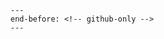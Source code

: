 ```{include} ../../../CONTRIBUTING.md
---
end-before: <!-- github-only -->
---
```

[code of conduct]: codeofconduct
